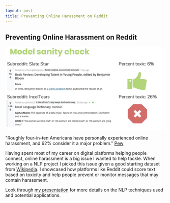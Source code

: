 ```yaml
---
layout: post
title: Preventing Online Harassment on Reddit
---
```


Preventing Online Harassment on Reddit
-----

![Alan](../images/harassment_1.png)

"Roughly four-in-ten Americans have 
personally experienced online harassment, and 62% consider it a major problem."
[Pew](https://www.pewresearch.org/internet/2017/07/11/online-harassment-2017/)

Having spent most of my career on digital platforms helping people connect, online harassment 
is a big issue I wanted to help tackle. When working on a NLP project I picked this issue
given a good starting dataset from [Wikipedia](https://www.kaggle.com/c/jigsaw-toxic-comment-classification-challenge).
I showcased how platforms like Reddit could score text based on toxicity and help people
prevent or monitor messages that may contain harassment.

Look through [my presentation](https://github.com/NathanMaton/prevent_harassment/blob/master/Presentation.pdf) for more details on the NLP techniques used and potential applications.



